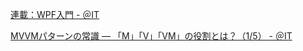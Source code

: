 ﻿[連載：WPF入門 - ＠IT](https://atmarkit.itmedia.co.jp/ait/subtop/features/dotnet/app/introwpf_index.html)

[MVVMパターンの常識 ― 「M」「V」「VM」の役割とは？（1/5） - ＠IT](https://atmarkit.itmedia.co.jp/fdotnet/chushin/greatblogentry_02/greatblogentry_02_01.html)